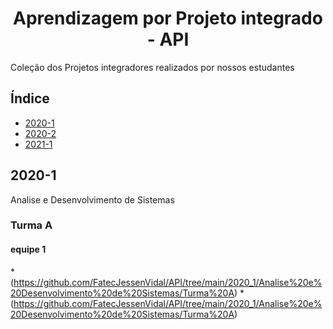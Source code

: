 <h1 align="center"> Aprendizagem por Projeto integrado - API </h1>

Coleção dos Projetos integradores realizados por nossos estudantes

## Índice
* [2020-1](#2020-1)
* [2020-2](#2020-2)
* [2021-1](#2021-1)

## 2020-1

 Analise e Desenvolvimento de Sistemas 

### Turma A 

#### equipe 1

*(https://github.com/FatecJessenVidal/API/tree/main/2020_1/Analise%20e%20Desenvolvimento%20de%20Sistemas/Turma%20A)
*(https://github.com/FatecJessenVidal/API/tree/main/2020_1/Analise%20e%20Desenvolvimento%20de%20Sistemas/Turma%20A)

